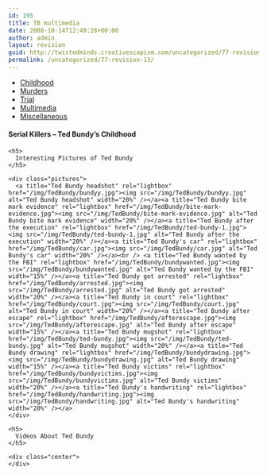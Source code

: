 ```yaml
---
id: 195
title: TB multimedia
date: 2008-10-14T12:49:28+00:00
author: admin
layout: revision
guid: http://twistedminds.creativescapism.com/uncategorized/77-revision-13/
permalink: /uncategorized/77-revision-13/
---
```

<p class="dropcap-first">
  <ul id="navlist">
    <li>
      <a title="Ted Bundy's Childhood" href="/serial-killers/">Childhood</a>
    </li>
    <li>
      <a title="how it all began - his victims and the way he killed them" href="/serial-killers/TB-murders/">Murders</a>
    </li>
    <li>
      <a title="After he got caught - trial" href="/serial-killers/TB-trial/">Trial</a>
    </li>
    <li id="active">
      <a id="current" title="Ted Bundy pictures, audio and video recordings" href="/serial-killers/TB-multimedia/">Multimedia</a>
    </li>
    <li>
      <a title="An Interesting Interview" href="/serial-killers/TB-miscellaneous/">Miscellaneous</a>
    </li>
  </ul>
  
  <div class="body">
    <h4>
      Serial Killers &#8211; Ted Bundy&#8217;s Childhood
    </h4>
    
    <h5>
      Interesting Pictures of Ted Bundy
    </h5>
    
    <div class="pictures">
      <a title="Ted Bundy headshot" rel="lightbox" href="/img/TedBundy/bundyy.jpg"><img src="/img/TedBundy/bundyy.jpg" alt="Ted Bundy headshot" width="20%" /></a><a title="Ted Bundy bite mark evidence" rel="lightbox" href="/img/TedBundy/bite-mark-evidence.jpg"><img src="/img/TedBundy/bite-mark-evidence.jpg" alt="Ted Bundy bite mark evidence" width="20%" /></a><a title="Ted Bundy after the execution" rel="lightbox" href="/img/TedBundy/ted-bundy-1.jpg"><img src="/img/TedBundy/ted-bundy-1.jpg" alt="Ted Bundy after the execution" width="20%" /></a><a title="Ted Bundy's car" rel="lightbox" href="/img/TedBundy/car.jpg"><img src="/img/TedBundy/car.jpg" alt="Ted Bundy's car" width="20%" /></a><br /> <a title="Ted Bundy wanted by the FBI" rel="lightbox" href="/img/TedBundy/bundywanted.jpg"><img src="/img/TedBundy/bundywanted.jpg" alt="Ted Bundy wanted by the FBI" width="15%" /></a><a title="Ted Bundy got arrested" rel="lightbox" href="/img/TedBundy/arrested.jpg"><img src="/img/TedBundy/arrested.jpg" alt="Ted Bundy got arrested" width="20%" /></a><a title="Ted Bundy in court" rel="lightbox" href="/img/TedBundy/court.jpg"><img src="/img/TedBundy/court.jpg" alt="Ted Bundy in court" width="20%" /></a><a title="Ted Bundy after escape" rel="lightbox" href="/img/TedBundy/afterescape.jpg"><img src="/img/TedBundy/afterescape.jpg" alt="Ted Bundy after escape" width="15%" /></a><a title="Ted Bundy mugshot" rel="lightbox" href="/img/TedBundy/ted-bundy.jpg"><img src="/img/TedBundy/ted-bundy.jpg" alt="Ted Bundy mugshot" width="20%" /></a><a title="Ted Bundy drawing" rel="lightbox" href="/img/TedBundy/bundydrawing.jpg"><img src="/img/TedBundy/bundydrawing.jpg" alt="Ted Bundy drawing" width="15%" /></a><a title="Ted Bundy victims" rel="lightbox" href="/img/TedBundy/bundyvictims.jpg"><img src="/img/TedBundy/bundyvictims.jpg" alt="Ted Bundy victims" width="20%" /></a><a title="Ted Bundy's handwriting" rel="lightbox" href="/img/TedBundy/handwriting.jpg"><img src="/img/TedBundy/handwriting.jpg" alt="Ted Bundy's handwriting" width="20%" /></a>
    </div>
    
    <h5>
      Videos About Ted Bundy
    </h5>
    
    <div class="center">
    </div>